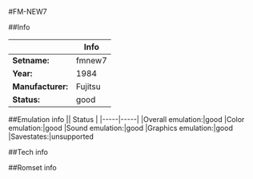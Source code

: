 #FM-NEW7

##Info

||Info|
|-----|-----|
|**Setname:**|fmnew7
|**Year:**|1984
|**Manufacturer:**|Fujitsu
|**Status:**|good

##Emulation info
|| Status |
|-----|-----|
|Overall emulation:|good
|Color emulation:|good
|Sound emulation:|good
|Graphics emulation:|good
|Savestates:|unsupported

##Tech info

##Romset info

<!--- START OF EDITED COMMENT DO NOT TOUCH TEXT ABOVE-->

